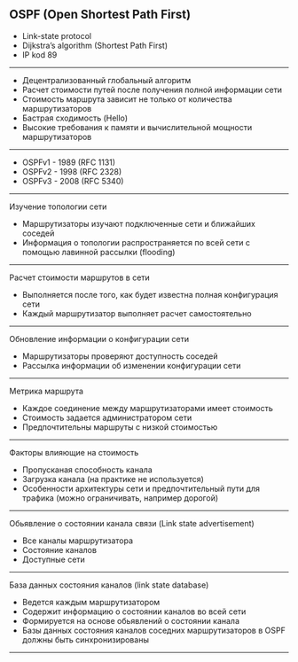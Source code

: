 OSPF (Open Shortest Path First)
----
 - Link-state protocol
 - Dijkstra’s algorithm (Shortest Path First)
 - IP kod 89
---- 
 - Децентрализованный глобальный алгоритм
 - Расчет стоимости путей после получения полной информации сети
 - Стоимость маршрута зависит не только от количества маршрутизаторов
 - Бастрая сходимость (Hello)
 - Высокие требования к памяти и вычислительной мощности маршрутизаторов
---- 
 - OSPFv1 - 1989 (RFC 1131)
 - OSPFv2 - 1998 (RFC 2328)
 - OSPFv3 - 2008 (RFC 5340)
----
Изучение топологии сети
 - Маршрутизаторы изучают подключенные сети и ближайших соседей
 - Информация о топологии распространяется по всей сети с помощью лавинной рассылки (flooding)
----
Расчет стоимости маршрутов в сети
 - Выполняется после того, как будет известна полная конфигурация сети
 - Каждый маршрутизатор выполняет расчет самостоятельно
----
Обновление информации о конфигурации сети
 - Маршрутизаторы проверяют доступность соседей
 - Рассылка информации об изменении конфигурации сети
----
Метрика маршрута
 - Каждое соединение между маршрутизаторами имеет стоимость
 - Стоимость задается администратором сети
 - Предпочтительны маршруты с низкой стоимостью
----
Факторы влияющие на стоимость
 - Пропусканая способность канала
 - Загрузка канала (на практике не используется)
 - Особенности архитектуры сети и предпочтительный пути для трафика (можно ограничивать, например дорогой)
 ----
 Обьявление о состоянии канала связи (Link state advertisement)
  - Все каналы маршрутизатора
  - Состояние каналов
  - Доступные сети
----
База данных состояния каналов (link state database)
 - Ведется каждым маршрутизатором
 - Содержит информацию о состоянии каналов во всей сети
 - Формируется на основе обьявлений о состоянии канала
 - Базы данных состояния каналов соседних маршрутизаторов в OSPF должны быть синхронизированы
 ----
